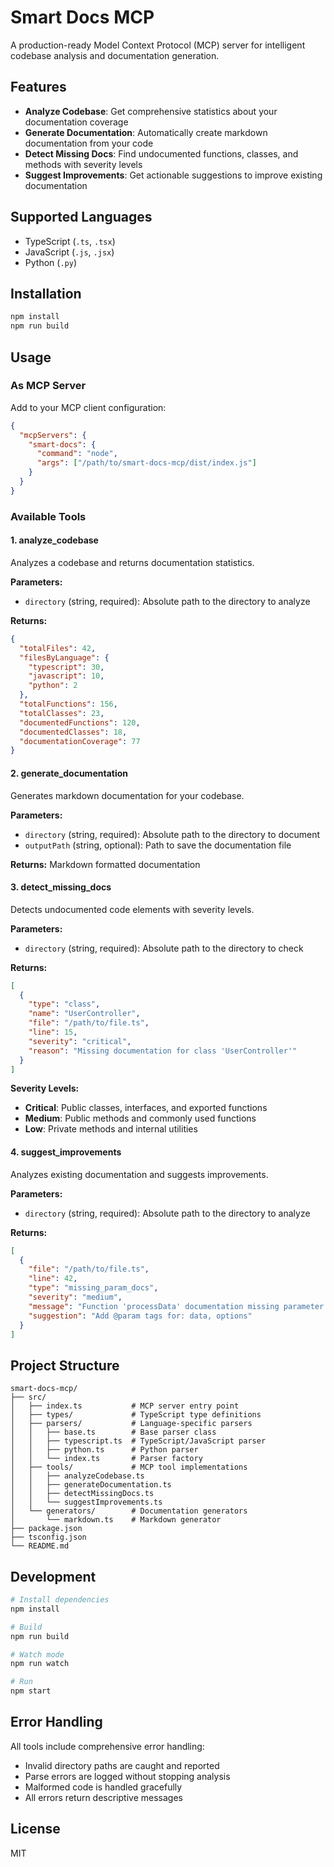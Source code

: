 # Smart Docs MCP

A production-ready Model Context Protocol (MCP) server for intelligent codebase analysis and documentation generation.

## Features

- **Analyze Codebase**: Get comprehensive statistics about your documentation coverage
- **Generate Documentation**: Automatically create markdown documentation from your code
- **Detect Missing Docs**: Find undocumented functions, classes, and methods with severity levels
- **Suggest Improvements**: Get actionable suggestions to improve existing documentation

## Supported Languages

- TypeScript (`.ts`, `.tsx`)
- JavaScript (`.js`, `.jsx`)
- Python (`.py`)

## Installation

```bash
npm install
npm run build
```

## Usage

### As MCP Server

Add to your MCP client configuration:

```json
{
  "mcpServers": {
    "smart-docs": {
      "command": "node",
      "args": ["/path/to/smart-docs-mcp/dist/index.js"]
    }
  }
}
```

### Available Tools

#### 1. analyze_codebase

Analyzes a codebase and returns documentation statistics.

**Parameters:**
- `directory` (string, required): Absolute path to the directory to analyze

**Returns:**
```json
{
  "totalFiles": 42,
  "filesByLanguage": {
    "typescript": 30,
    "javascript": 10,
    "python": 2
  },
  "totalFunctions": 156,
  "totalClasses": 23,
  "documentedFunctions": 120,
  "documentedClasses": 18,
  "documentationCoverage": 77
}
```

#### 2. generate_documentation

Generates markdown documentation for your codebase.

**Parameters:**
- `directory` (string, required): Absolute path to the directory to document
- `outputPath` (string, optional): Path to save the documentation file

**Returns:** Markdown formatted documentation

#### 3. detect_missing_docs

Detects undocumented code elements with severity levels.

**Parameters:**
- `directory` (string, required): Absolute path to the directory to check

**Returns:**
```json
[
  {
    "type": "class",
    "name": "UserController",
    "file": "/path/to/file.ts",
    "line": 15,
    "severity": "critical",
    "reason": "Missing documentation for class 'UserController'"
  }
]
```

**Severity Levels:**
- **Critical**: Public classes, interfaces, and exported functions
- **Medium**: Public methods and commonly used functions
- **Low**: Private methods and internal utilities

#### 4. suggest_improvements

Analyzes existing documentation and suggests improvements.

**Parameters:**
- `directory` (string, required): Absolute path to the directory to analyze

**Returns:**
```json
[
  {
    "file": "/path/to/file.ts",
    "line": 42,
    "type": "missing_param_docs",
    "severity": "medium",
    "message": "Function 'processData' documentation missing parameter details",
    "suggestion": "Add @param tags for: data, options"
  }
]
```

## Project Structure

```
smart-docs-mcp/
├── src/
│   ├── index.ts           # MCP server entry point
│   ├── types/             # TypeScript type definitions
│   ├── parsers/           # Language-specific parsers
│   │   ├── base.ts        # Base parser class
│   │   ├── typescript.ts  # TypeScript/JavaScript parser
│   │   ├── python.ts      # Python parser
│   │   └── index.ts       # Parser factory
│   ├── tools/             # MCP tool implementations
│   │   ├── analyzeCodebase.ts
│   │   ├── generateDocumentation.ts
│   │   ├── detectMissingDocs.ts
│   │   └── suggestImprovements.ts
│   └── generators/        # Documentation generators
│       └── markdown.ts    # Markdown generator
├── package.json
├── tsconfig.json
└── README.md
```

## Development

```bash
# Install dependencies
npm install

# Build
npm run build

# Watch mode
npm run watch

# Run
npm start
```

## Error Handling

All tools include comprehensive error handling:
- Invalid directory paths are caught and reported
- Parse errors are logged without stopping analysis
- Malformed code is handled gracefully
- All errors return descriptive messages

## License

MIT
